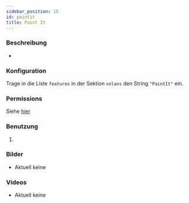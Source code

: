 ```yaml
---
sidebar_position: 15
id: paintit
title: Paint It
---
```

### Beschreibung
* 
### Konfiguration
Trage in die Liste `features` in der Sektion `volans` den String `"PaintIt"` ein.
### Permissions
Siehe [hier](/docs/Permissions/#paintit)
### Benutzung
1. 
### Bilder
- Aktuell keine
### Videos
- Aktuell keine